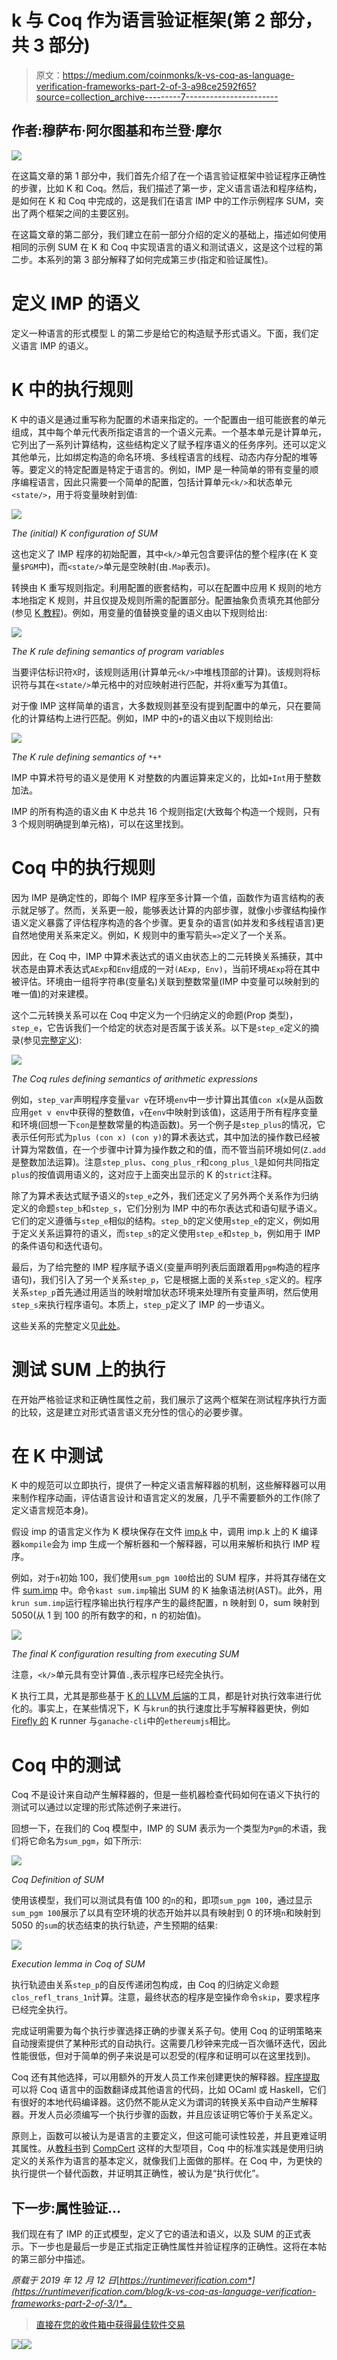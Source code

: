 # k 与 Coq 作为语言验证框架(第 2 部分，共 3 部分)

> 原文：<https://medium.com/coinmonks/k-vs-coq-as-language-verification-frameworks-part-2-of-3-a98ce2592f65?source=collection_archive---------7----------------------->

## 作者:穆萨布·阿尔图基和布兰登·摩尔

![](img/b4e01630054c493044c6f9f076cdd579.png)

在这篇文章的第 1 部分中，我们首先介绍了在一个语言验证框架中验证程序正确性的步骤，比如 K 和 Coq。然后，我们描述了第一步，定义语言语法和程序结构，是如何在 K 和 Coq 中完成的，这是我们在语言 IMP 中的工作示例程序 SUM，突出了两个框架之间的主要区别。

在这篇文章的第二部分，我们建立在前一部分介绍的定义的基础上，描述如何使用相同的示例 SUM 在 K 和 Coq 中实现语言的语义和测试语义，这是这个过程的第二步。本系列的第 3 部分解释了如何完成第三步(指定和验证属性)。

# 定义 IMP 的语义

定义一种语言的形式模型 L 的第二步是给它的构造赋予形式语义。下面，我们定义语言 IMP 的语义。

# K 中的执行规则

K 中的语义是通过重写称为配置的术语来指定的。一个配置由一组可能嵌套的单元组成，其中每个单元代表所指定语言的一个语义元素。一个基本单元是计算单元，它列出了一系列计算结构，这些结构定义了赋予程序语义的任务序列。还可以定义其他单元，比如绑定构造的命名环境、多线程语言的线程、动态内存分配的堆等等。要定义的特定配置是特定于语言的。例如，IMP 是一种简单的带有变量的顺序编程语言，因此只需要一个简单的配置，包括计算单元`<k/>`和状态单元`<state/>`，用于将变量映射到值:

![](img/3ddee343e5850e0f2d391cc56cd13ff2.png)

*The (initial) K configuration of SUM*

这也定义了 IMP 程序的初始配置，其中`<k/>`单元包含要评估的整个程序(在 K 变量`$PGM`中)，而`<state/>`单元是空映射(由`.Map`表示)。

转换由 K 重写规则指定。利用配置的嵌套结构，可以在配置中应用 K 规则的地方本地指定 K 规则，并且仅提及规则所需的配置部分。配置抽象负责填充其他部分(参见 [K 教程](http://www.kframework.org/index.php/K_Tutorial))。例如，用变量的值替换变量的语义由以下规则给出:

![](img/903229a59121af28fd4f6d2749377837.png)

*The K rule defining semantics of program variables*

当要评估标识符`X`时，该规则适用(计算单元`<k/>`中堆栈顶部的计算)。该规则将标识符与其在`<state/>`单元格中的对应映射进行匹配，并将`X`重写为其值`I`。

对于像 IMP 这样简单的语言，大多数规则甚至没有提到配置中的单元，只在要简化的计算结构上进行匹配。例如，IMP 中的`+`的语义由以下规则给出:

![](img/906286ba86c36767ee10d1f02b768e82.png)

*The K rule defining semantics of* `*+*`

IMP 中算术符号的语义是使用 K 对整数的内置运算来定义的，比如`+Int`用于整数加法。

IMP 的所有构造的语义由 K 中总共 16 个规则指定(大致每个构造一个规则，只有 3 个规则明确提到单元格)，可以在这里找到。

# Coq 中的执行规则

因为 IMP 是确定性的，即每个 IMP 程序至多计算一个值，函数作为语言结构的表示就足够了。然而，关系更一般，能够表达计算的内部步骤，就像小步骤结构操作语义定义暴露了评估程序构造的各个步骤。更复杂的语言(如并发和多线程语言)更自然地使用关系来定义。例如，K 规则中的重写箭头`=>`定义了一个关系。

因此，在 Coq 中，IMP 中算术表达式的语义由状态上的二元转换关系捕获，其中状态是由算术表达式`AExp`和`Env`组成的一对`(AExp, Env)`，当前环境`AExp`将在其中被评估。环境由一组将字符串(变量名)关联到整数常量(IMP 中变量可以映射到的唯一值)的对来建模。

这个二元转换关系可以在 Coq 中定义为一个归纳定义的命题(Prop 类型)，`step_e`，它告诉我们一个给定的状态对是否属于该关系。以下是`step_e`定义的摘录(参见[完整定义](https://github.com/runtimeverification/k-vs-coq-language-frameworks/blob/master/coq/imp.v#L71-L92)):

![](img/6bd084b6ff9b9432e805865a28c53a3f.png)

*The Coq rules defining semantics of arithmetic expressions*

例如，`step_var`声明程序变量`var v`在环境`env`中一步计算出其值`con x`(`x`是从函数应用`get v env`中获得的整数值，`v`在`env`中映射到该值)，这适用于所有程序变量和环境(回想一下`con`是整数常量的构造函数)。另一个例子是`step_plus`的情况，它表示任何形式为`plus (con x) (con y)`的算术表达式，其中加法的操作数已经被计算为常数值，在一个步骤中计算为操作数之和的值，而不管当前环境如何(`Z.add`是整数加法运算)。注意`step_plus`、`cong_plus_r`和`cong_plus_l`是如何共同指定`plus`的按值调用语义的，这对应于上面突出显示的 K 的`strict`注释。

除了为算术表达式赋予语义的`step_e`之外，我们还定义了另外两个关系作为归纳定义的命题`step_b`和`step_s`，它们分别为 IMP 中的布尔表达式和语句赋予语义。它们的定义遵循与`step_e`相似的结构。`step_b`的定义使用`step_e`的定义，例如用于定义关系运算符的语义，而`step_s`的定义使用`step_e`和`step_b`，例如用于 IMP 的条件语句和迭代语句。

最后，为了给完整的 IMP 程序赋予语义(变量声明列表后面跟着用`pgm`构造的程序语句)，我们引入了另一个关系`step_p`，它是根据上面的关系`step_s`定义的。程序关系`step_p`首先通过用适当的映射增加状态环境来处理所有变量声明，然后使用`step_s`来执行程序语句。本质上，`step_p`定义了 IMP 的一步语义。

这些关系的完整定义见[此处](https://github.com/runtimeverification/k-vs-coq-language-frameworks/blob/master/coq/imp.v#L71-L139)。

# 测试 SUM 上的执行

在开始严格验证求和正确性属性之前，我们展示了这两个框架在测试程序执行方面的比较，这是建立对形式语言语义充分性的信心的必要步骤。

# 在 K 中测试

K 中的规范可以立即执行，提供了一种定义语言解释器的机制，这些解释器可以用来制作程序动画，评估语言设计和语言定义的发展，几乎不需要额外的工作(除了定义语言规范本身)。

假设 imp 的语言定义作为 K 模块保存在文件 [imp.k](https://github.com/runtimeverification/k-vs-coq-language-frameworks/blob/master/k/imp.k) 中，调用 imp.k 上的 K 编译器`kompile`会为 imp 生成一个解析器和一个解释器，可以用来解析和执行 IMP 程序。

例如，对于`n`初始 100，我们使用`sum_pgm 100`给出的 SUM 程序，并将其存储在文件 [sum.imp](https://github.com/runtimeverification/k-vs-coq-language-frameworks/blob/master/k/sum/sum.imp) 中。命令`kast sum.imp`输出 SUM 的 K 抽象语法树(AST)。此外，用`krun sum.imp`运行程序输出执行程序产生的最终配置，n 映射到 0，sum 映射到 5050(从 1 到 100 的所有数字的和，n 的初始值)。

![](img/2c94ffb0078e3f6a75c137cc99fc1c28.png)

*The final K configuration resulting from executing SUM*

注意，`<k/>`单元具有空计算值`.`,表示程序已经完全执行。

K 执行工具，尤其是那些基于 [K 的 LLVM 后端](https://github.com/kframework/llvm-semantics)的工具，都是针对执行效率进行优化的。事实上，在某些情况下，K 与`krun`的执行速度比手写解释器更快，例如 [Firefly 的](https://runtimeverification.com/firefly/) K runner 与`ganache-cli`中的`ethereumjs`相比。

# Coq 中的测试

Coq 不是设计来自动产生解释器的，但是一些机器检查代码如何在语义下执行的测试可以通过以定理的形式陈述例子来进行。

回想一下，在我们的 Coq 模型中，IMP 的 SUM 表示为一个类型为`Pgm`的术语，我们将它命名为`sum_pgm`，如下所示:

![](img/cbbf58398e5cb34ca6cd95ba56b95670.png)

*Coq Definition of SUM*

使用该模型，我们可以测试具有值 100 的`n`的和，即项`sum_pgm 100`，通过显示`sum_pgm 100`展示了以具有空环境的状态开始并以具有映射到 0 的环境`n`和映射到 5050 的`sum`的状态结束的执行轨迹，产生预期的结果:

![](img/f38575a520a6a113e03f9b04c9e6fece.png)

*Execution lemma in Coq of SUM*

执行轨迹由关系`step_p`的自反传递闭包构成，由 Coq 的归纳定义命题`clos_refl_trans_1n`计算。注意，最终状态的程序是空操作命令`skip`，要求程序已经完全执行。

完成证明需要为每个执行步骤选择正确的步骤关系子句。使用 Coq 的证明策略来自动搜索提供了某种形式的自动执行。这需要几秒钟来完成一百次循环迭代，因此性能很低，但对于简单的例子来说是可以忍受的(程序和证明可以在这里找到)。

Coq 还有其他选择，可以用额外的开发人员工作来创建更快的解释器。[程序提取](https://coq.inria.fr/refman/addendum/extraction.html)可以将 Coq 语言中的函数翻译成其他语言的代码，比如 OCaml 或 Haskell，它们有很好的本地代码编译器。这仍然不能从定义为谓词的转换关系中自动产生解释器。开发人员必须编写一个执行步骤的函数，并且应该证明它等价于关系定义。

原则上，函数可以被认为是语言的主要定义，但这可能可读性较差，并且更难证明其属性。从[教科书](https://softwarefoundations.cis.upenn.edu/lf-current/ImpCEvalFun.html)到 [CompCert](http://compcert.inria.fr/doc/html/compcert.cfrontend.Csem.html) 这样的大型项目，Coq 中的标准实践是使用归纳定义的关系作为语言的基本定义，就像我们上面做的那样。在 Coq 中，为更快的执行提供一个替代函数，并证明其正确性，被认为是“执行优化”。

## 下一步:属性验证…

我们现在有了 IMP 的正式模型，定义了它的语法和语义，以及 SUM 的正式表示。下一步也是最后一步是正式指定正确性属性并验证程序的正确性。这将在本帖的第三部分中描述。

*原载于 2019 年 12 月 12 日*[*https://runtimeverification.com*](https://runtimeverification.com/blog/k-vs-coq-as-language-verification-frameworks-part-2-of-3/)*。*

> [直接在您的收件箱中获得最佳软件交易](https://coincodecap.com/?utm_source=coinmonks)

[![](img/7c0b3dfdcbfea594cc0ae7d4f9bf6fcb.png)](https://coincodecap.com/?utm_source=coinmonks)[![](img/a06b758bdcc47dca7c2504f298674d87.png)](https://coincodecap.com)